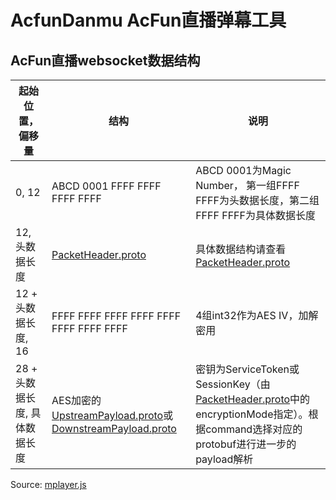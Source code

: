 # AcfunDanmu AcFun直播弹幕工具

## AcFun直播websocket数据结构

| 起始位置，偏移量  |  结构 |  说明 |
|---|---|---|
|  0, 12 |  ABCD 0001 FFFF FFFF FFFF FFFF |  ABCD 0001为Magic Number， 第一组FFFF FFFF为头数据长度，第二组FFFF FFFF为具体数据长度 |
|  12, 头数据长度 | [PacketHeader.proto](https://github.com/wpscott/DDTV-Core/blob/master/AcFunDanmu/protos/PacketHeader.proto) |  具体数据结构请查看[PacketHeader.proto](https://github.com/wpscott/DDTV-Core/blob/master/AcFunDanmu/protos/PacketHeader.proto) |
|  12 + 头数据长度, 16 |  FFFF FFFF FFFF FFFF FFFF FFFF FFFF FFFF |  4组int32作为AES IV，加解密用 |
|  28 + 头数据长度, 具体数据长度 | AES加密的[UpstreamPayload.proto](https://github.com/wpscott/DDTV-Core/blob/master/AcFunDanmu/protos/UpstreamPayload.proto)或[DownstreamPayload.proto](https://github.com/wpscott/DDTV-Core/blob/master/AcFunDanmu/protos/DownstreamPayload.proto) | 密钥为ServiceToken或SessionKey（由[PacketHeader.proto](https://github.com/wpscott/DDTV-Core/blob/master/AcFunDanmu/protos/PacketHeader.proto)中的encryptionMode指定）。根据command选择对应的protobuf进行进一步的payload解析 |

Source: [mplayer.js](https://cdnfile.aixifan.com/static/@ks/mplayer.5d57772120f807160aed.js)
